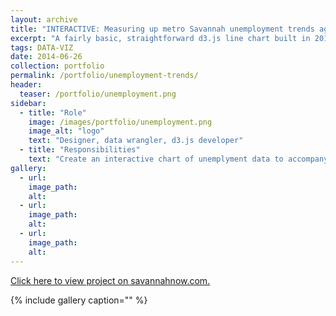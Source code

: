 ```yaml
---
layout: archive
title: "INTERACTIVE: Measuring up metro Savannah unemployment trends against the rest of Georgia"
excerpt: "A fairly basic, straightforward d3.js line chart built in 2014 comparing unemployment trends in Savannah with those of other Georgia cities."
tags: DATA-VIZ
date: 2014-06-26
collection: portfolio
permalink: /portfolio/unemployment-trends/
header:
  teaser: /portfolio/unemployment.png
sidebar:
  - title: "Role"
    image: /images/portfolio/unemployment.png
    image_alt: "logo"
    text: "Designer, data wrangler, d3.js developer"
  - title: "Responsibilities"
    text: "Create an interactive chart of unemplyment data to accompany a print story under deadline, with data being received at 4 p.m. and deadline at 6:30 p.m."
gallery:
  - url:
    image_path:
    alt:
  - url:
    image_path:
    alt:
  - url:
    image_path:
    alt:
---
```


[Click here to view project on savannahnow.com.](http://savannahnow.com/latest-news/2012-12-27/interactive-how-do-savannah-unemployment-trends-stack-rest-state#.U6vH9Y1dU4s)

{% include gallery caption="" %}
